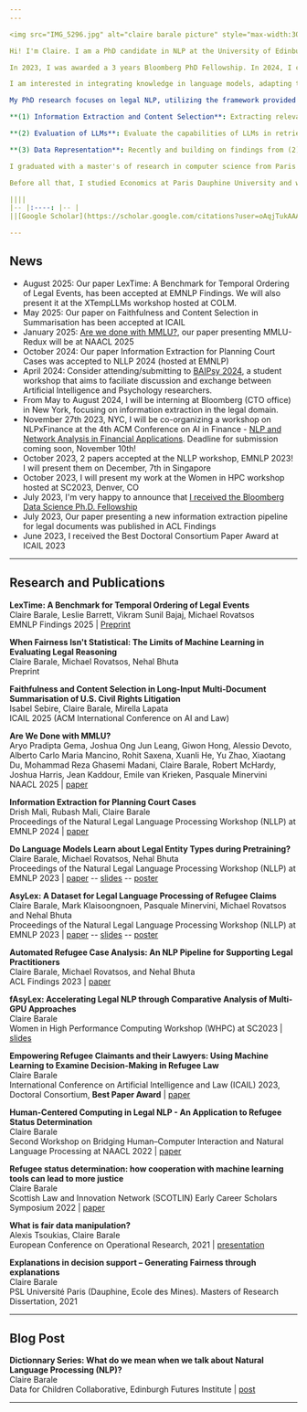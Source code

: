 ```yaml
---
---

<img src="IMG_5296.jpg" alt="claire barale picture" style="max-width:30%;float:left;padding:15px">

Hi! I'm Claire. I am a PhD candidate in NLP at the University of Edinburgh, where I work with [Michael Rovatsos](https://www.ed.ac.uk/profile/prof-michael-rovatsos), [Pasquale Minervini](http://www.neuralnoise.com/), and [Nehal Bhuta](https://www.law.ed.ac.uk/people/professor-nehal-bhuta). I am also affiliated with the [Centre for Technomoral Futures](https://www.technomoralfutures.uk/). I'll be finishing my PhD soon, and am on the job market for postdoc/research scientists positions. Feel free to reach out if my profile seems like a good fit!   

In 2023, I was awarded a 3 years Bloomberg PhD Fellowship. In 2024, I completed a Research Scientist Internship at Bloomberg NYC, where I worked on language modeling for structured reasoning tasks, including reasoning on implicit events.

I am interested in integrating knowledge in language models, adapting them to specific domains, and understanding and enhancing their reasoning capabilities when faced with new scenarios. Lately, I have been working on temporal and numerical reasoning, for example, ordering a sequence of events from an input text.

My PhD research focuses on legal NLP, utilizing the framework provided by legal texts, norms, and reasoning to explore knowledge integration and the capabilities of LLMs. Over the past three years, my research has taken several directions: 

**(1) Information Extraction and Content Selection**: Extracting relevant information from large unstructured datasets of legal texts to improve legal search and selecting salient legal content from lengthy documents to improve the quality of downstream tasks such as summarization. 

**(2) Evaluation of LLMs**: Evaluate the capabilities of LLMs in retrieving information and reasoning to understand the types of signals they learn and retain (whether they are syntactic, semantic, or specific domain knowledge) and the impact of grammar/linguistic structure on models' performance.

**(3) Data Representation**: Recently and building on findings from (2), I have been exploring various methods for representing data to enhance specific reasoning capabilities of LLMs, and align them to specific domains.

I graduated with a master's of research in computer science from Paris Dauphine and École des mines de Paris (2021), during which I was a research assistant advised by [Alexis Tsoukias](https://dauphine.psl.eu/recherche/cvtheque/profil/tsoukias-alexis) in the [LAMSADE lab](https://www.lamsade.dauphine.fr/en.html), working on fairness in recommender systems.  

Before all that, I studied Economics at Paris Dauphine University and worked as a financial analyst in NYC. I was born and raised in Nice, France.

||||
|-- |:----: |-- |
||[Google Scholar](https://scholar.google.com/citations?user=oAqjTukAAAAJ&hl) \| [Twitter](https://twitter.com/clairebarale) \| [Linkedin](https://www.linkedin.com/in/claire-barale-leandri/) \| Email: claire.barale (at) ed.ac.uk||            

---
```


## News
* August 2025: Our paper LexTime: A Benchmark for Temporal Ordering of Legal Events, has been accepted at EMNLP Findings. We will also present it at the XTempLLMs workshop hosted at COLM. 
* May 2025: Our paper on Faithfulness and Content Selection in Summarisation has been accepted at ICAIL
* January 2025: [Are we done with MMLU?](https://arxiv.org/abs/2406.04127#:~:text=Maybe%20not.,the%20true%20capabilities%20of%20LLMs.), our paper presenting MMLU-Redux will be at NAACL 2025 
* October 2024: Our paper Information Extraction for Planning Court Cases  was accepted to NLLP 2024 (hosted at EMNLP)
* April 2024: Consider attending/submitting to [BAIPsy 2024](https://xuerli.github.io/BAIPSY/), a student workshop that aims to faciliate discussion and exchange between Artificial Intelligence and Psychology researchers.
* From May to August 2024, I will be interning at Bloomberg (CTO office) in New York, focusing on information extraction in the legal domain. 
* November 27th 2023, NYC, I will be co-organizing a workshop on NLPxFinance at the 4th ACM Conference on AI in Finance - [NLP and Network Analysis in Financial Applications](https://sites.google.com/view/nlp-na-in-finance-2023/home). Deadline for submission coming soon, November 10th! 
* October 2023, 2 papers accepted at the NLLP workshop, EMNLP 2023! I will present them on December, 7th in Singapore
* October 2023, I will present my work at the Women in HPC workshop hosted at SC2023, Denver, CO
* July 2023, I'm very happy to announce that [I received the Bloomberg Data Science Ph.D. Fellowship](https://www.bloomberg.com/company/stories/introducing-the-sixth-cohort-of-bloomberg-data-science-ph-d-fellows-2023-2024/)
* July 2023, Our paper presenting a new information extraction pipeline for legal documents was published in ACL Findings
* June 2023, I received the Best Doctoral Consortium Paper Award at ICAIL 2023

---

## Research and Publications
**LexTime: A Benchmark for Temporal Ordering of Legal Events**\
Claire Barale, Leslie Barrett, Vikram Sunil Bajaj, Michael Rovatsos\
EMNLP Findings 2025 | [Preprint](https://arxiv.org/abs/2506.04041)

**When Fairness Isn't Statistical: The Limits of Machine Learning in Evaluating Legal Reasoning**\
Claire Barale, Michael Rovatsos, Nehal Bhuta\
Preprint


**Faithfulness and Content Selection in Long-Input Multi-Document Summarisation of U.S. Civil Rights Litigation**\
Isabel Sebire, Claire Barale, Mirella Lapata\
ICAIL 2025 (ACM International Conference on AI and Law)

**Are We Done with MMLU?**\
Aryo Pradipta Gema, Joshua Ong Jun Leang, Giwon Hong, Alessio Devoto, Alberto Carlo Maria Mancino, Rohit Saxena, Xuanli He, Yu Zhao, Xiaotang Du, Mohammad Reza Ghasemi Madani, Claire Barale, Robert McHardy, Joshua Harris, Jean Kaddour, Emile van Krieken, Pasquale Minervini\
NAACL 2025 | [paper](https://aclanthology.org/2025.naacl-long.262/)

**Information Extraction for Planning Court Cases**\
Drish Mali, Rubash Mali, Claire Barale\
Proceedings of the Natural Legal Language Processing Workshop (NLLP) at EMNLP 2024 | [paper](https://aclanthology.org/2024.nllp-1.8/)

**Do Language Models Learn about Legal Entity Types during Pretraining?**\
Claire Barale, Michael Rovatsos, Nehal Bhuta\
Proceedings of the Natural Legal Language Processing Workshop (NLLP) at EMNLP 2023 | [paper](https://aclanthology.org/2023.nllp-1.4/) -- [slides](https://github.com/clairebarale/webpage/blob/main/docs/slides_nllp_emnlp_23_pretraining_entities.pdf) -- [poster](https://github.com/clairebarale/webpage/blob/main/docs/poster_nllp_emnlp_23_pretraining_entities.pdf)

**AsyLex: A Dataset for Legal Language Processing of Refugee Claims**\
Claire Barale, Mark Klaisoongnoen, Pasquale Minervini, Michael Rovatsos and Nehal Bhuta\
Proceedings of the Natural Legal Language Processing Workshop (NLLP) at EMNLP 2023 | [paper](https://aclanthology.org/2023.nllp-1.24/) -- [slides](https://github.com/clairebarale/webpage/blob/main/docs/slides_nllp_emnlp_23_asylex.pdf) -- [poster](https://github.com/clairebarale/webpage/blob/main/docs/poster_nllp_emnlp_23_asylex.pdf)  

**Automated Refugee Case Analysis: An NLP Pipeline for Supporting Legal Practitioners**\
Claire Barale, Michael Rovatsos, and Nehal Bhuta\
ACL Findings 2023 | [paper](https://aclanthology.org/2023.findings-acl.187/)

**fAsyLex: Accelerating Legal NLP through Comparative Analysis of Multi-GPU Approaches**\
Claire Barale\
Women in High Performance Computing Workshop (WHPC) at SC2023 | [slides](https://github.com/clairebarale/webpage/blob/main/docs/slides_whpc_23_sc_fasylex.pdf)

**Empowering Refugee Claimants and their Lawyers: Using Machine Learning to Examine Decision-Making in Refugee Law**\
Claire Barale\
International Conference on Artificial Intelligence and Law (ICAIL) 2023, Doctoral Consortium, **Best Paper Award** | [paper](https://arxiv.org/abs/2308.11531)

**Human-Centered Computing in Legal NLP - An Application to Refugee Status Determination**\
Claire Barale\
Second Workshop on Bridging Human–Computer Interaction and Natural Language Processing at NAACL 2022 | [paper](https://aclanthology.org/2022.hcinlp-1.4/)

**Refugee status determination: how cooperation with machine learning tools can lead to more justice**\
Claire Barale\
Scottish Law and Innovation Network (SCOTLIN) Early Career Scholars Symposium 2022 | [paper](https://arxiv.org/abs/2308.11541)

**What is fair data manipulation?**\
Alexis Tsoukias, Claire Barale\
European Conference on Operational Research, 2021 | [presentation](https://www.euro-online.org/conferences/program/#abstract/913)

**Explanations in decision support – Generating Fairness through explanations**\
Claire Barale\
PSL Université Paris (Dauphine, Ecole des Mines). Masters of Research Dissertation, 2021

---

## Blog Post

**Dictionnary Series: What do we mean when we talk about Natural Language Processing (NLP)?**\
Claire Barale\
Data for Children Collaborative, Edinburgh Futures Institute | [post](https://www.dataforchildrencollaborative.com/news/dcc-dictionary-what-do-we-mean-when-we-talk-about-natural-language-processing)

---
